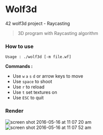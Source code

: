 # Wolf3d
42 wolf3d project - Raycasting

> 3D program with Raycasting algorithm

### How to use

`Usage : ./wolf3d [-m file.wf]`

**Commands :**

* Use `w` `a` `s` `d` or arrow keys to move
* Use `space` to shoot
* Use `r` to reload
* Use `t` set textures on
* Use `ESC` to quit

### Render

![screen shot 2016-05-16 at 11 07 20 am](https://cloud.githubusercontent.com/assets/16072194/15285269/64765a94-1b56-11e6-8633-a75e31404e26.png)
![screen shot 2016-05-16 at 11 07 52 am](https://cloud.githubusercontent.com/assets/16072194/15285282/76f1c3de-1b56-11e6-8e4c-6e9d5531e442.png)
